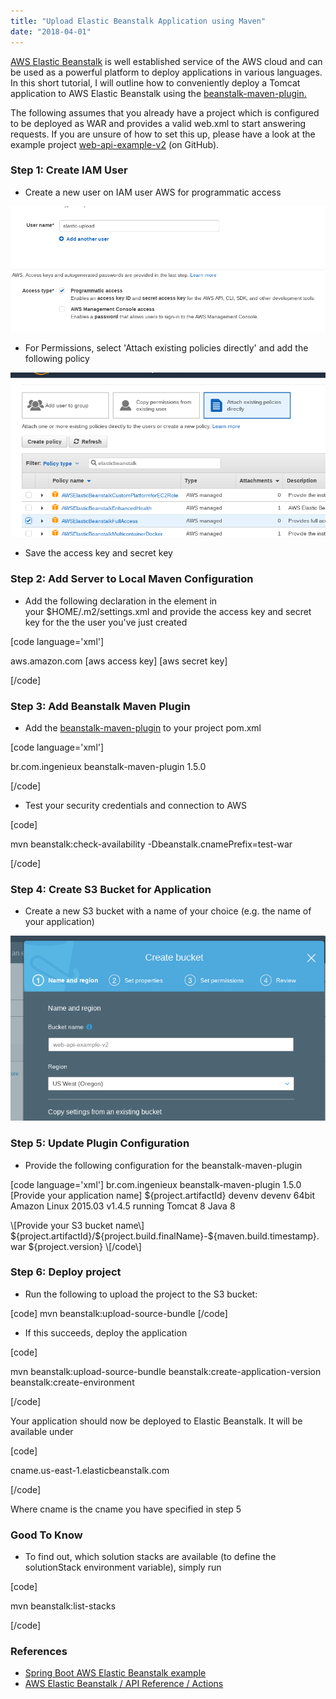 ```yaml
---
title: "Upload Elastic Beanstalk Application using Maven"
date: "2018-04-01"
---
```


[AWS Elastic Beanstalk](https://aws.amazon.com/elasticbeanstalk/) is well established service of the AWS cloud and can be used as a powerful platform to deploy applications in various languages. In this short tutorial, I will outline how to conveniently deploy a Tomcat application to AWS Elastic Beanstalk using the [beanstalk-maven-plugin.](http://beanstalker.ingenieux.com.br/beanstalk-maven-plugin)

The following assumes that you already have a project which is configured to be deployed as WAR and provides a valid web.xml to start answering requests. If you are unsure of how to set this up, please have a look at the example project [web-api-example-v2](https://github.com/mxro/web-api-example-v2) (on GitHub).

### Step 1: Create IAM User

- Create a new user on IAM user AWS for programmatic access

![iam](images/iam.png)

- For Permissions, select 'Attach existing policies directly' and add the following policy

![elastic](images/elastic.png)

- Save the access key and secret key

### Step 2: Add Server to Local Maven Configuration

- Add the following declaration in the element in your $HOME/.m2/settings.xml and provide the access key and secret key for the the user you've just created

\[code language='xml'\]

<server> <id>aws.amazon.com</id> <username>\[aws access key\]</username> <password>\[aws secret key\]</password> </server>

\[/code\]

### Step 3: Add Beanstalk Maven Plugin

- Add the [beanstalk-maven-plugin](http://beanstalker.ingenieux.com.br/beanstalk-maven-plugin) to your project pom.xml

\[code language='xml'\]

<plugin> <groupId>br.com.ingenieux</groupId> <artifactId>beanstalk-maven-plugin</artifactId> <version>1.5.0</version> </plugin>

\[/code\]

- Test your security credentials and connection to AWS

\[code\]

mvn beanstalk:check-availability -Dbeanstalk.cnamePrefix=test-war

\[/code\]

### Step 4: Create S3 Bucket for Application

- Create a new S3 bucket with a name of your choice (e.g. the name of your application)

![bucket](images/bucket.png)

### Step 5: Update Plugin Configuration

- Provide the following configuration for the beanstalk-maven-plugin

\[code language='xml'\] <plugin> <groupId>br.com.ingenieux</groupId> <artifactId>beanstalk-maven-plugin</artifactId> <version>1.5.0</version> <configuration> <applicationName>\[Provide your application name\]</applicationName> <!-- Path of the deployed application: cnamePrefix.us-east-1.elasticbeanstalk.com --> <cnamePrefix>${project.artifactId}</cnamePrefix> <environmentName>devenv</environmentName> <environmentRef>devenv</environmentRef> <solutionStack>64bit Amazon Linux 2015.03 v1.4.5 running Tomcat 8 Java 8</solutionStack>

<!-- Bucket name here equal to artifactId - but this is not guaranteed      to be available, so therefore the bucket name is given statically --> <s3Bucket>\[Provide your S3 bucket name\]</s3Bucket> <s3Key>${project.artifactId}/${project.build.finalName}-${maven.build.timestamp}.war</s3Key> <versionLabel>${project.version}</versionLabel> </configuration> </plugin> \[/code\]

### Step 6: Deploy project

- Run the following to upload the project to the S3 bucket:

\[code\] mvn beanstalk:upload-source-bundle \[/code\]

- If this succeeds, deploy the application

\[code\]

mvn beanstalk:upload-source-bundle beanstalk:create-application-version beanstalk:create-environment

\[/code\]

Your application should now be deployed to Elastic Beanstalk. It will be available under

\[code\]

cname.us-east-1.elasticbeanstalk.com

\[/code\]

Where cname is the cname you have specified in step 5

### Good To Know

- To find out, which solution stacks are available (to define the solutionStack environment variable), simply run

\[code\]

mvn beanstalk:list-stacks

\[/code\]

### References

- [Spring Boot AWS Elastic Beanstalk example](https://exampledriven.wordpress.com/2017/01/09/spring-boot-aws-elastic-beanstalk-example/)
- [AWS Elastic Beanstalk / API Reference / Actions](https://docs.aws.amazon.com/elasticbeanstalk/latest/api/API_Operations.html)
